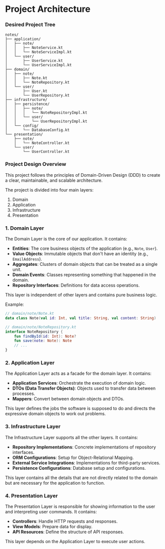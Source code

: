 # Project Architecture

### Desired Project Tree

```
notes/
├── application/
│   ├── note/
│   │   ├── NoteService.kt
│   │   └── NoteServiceImpl.kt
│   └── user/
│       ├── UserService.kt
│       └── UserServiceImpl.kt
├── domain/
│   ├── note/
│   │   ├── Note.kt
│   │   └── NoteRepository.kt
│   └── user/
│       ├── User.kt
│       └── UserRepository.kt
├── infrastructure/
│   ├── persistence/
│   │   ├── note/
│   │   │   └── NoteRepositoryImpl.kt
│   │   └── user/
│   │       └── UserRepositoryImpl.kt
│   └── config/
│       └── DatabaseConfig.kt
└── presentation/
    ├── note/
    │   └── NoteController.kt
    └── user/
        └── UserController.kt
```

### Project Design Overview

This project follows the principles of Domain-Driven Design (DDD) to create a clear, maintainable, and scalable
architecture.

The project is divided into four main layers:

1. Domain
2. Application
3. Infrastructure
4. Presentation

### 1. Domain Layer

The Domain Layer is the core of our application. It contains:

- **Entities**: The core business objects of the application (e.g., `Note`, `User`).
- **Value Objects**: Immutable objects that don't have an identity (e.g., `EmailAddress`).
- **Aggregates**: Clusters of domain objects that can be treated as a single unit.
- **Domain Events**: Classes representing something that happened in the domain.
- **Repository Interfaces**: Definitions for data access operations.

This layer is independent of other layers and contains pure business logic.

Example:

```kotlin
// domain/note/Note.kt
data class Note(val id: Int, val title: String, val content: String)

// domain/note/NoteRepository.kt
interface NoteRepository {
    fun findById(id: Int): Note?
    fun save(note: Note): Note
    // ...
}
```

### 2. Application Layer

The Application Layer acts as a facade for the domain layer. It contains:

- **Application Services**: Orchestrate the execution of domain logic.
- **DTOs (Data Transfer Objects)**: Objects used to transfer data between processes.
- **Mappers**: Convert between domain objects and DTOs.

This layer defines the jobs the software is supposed to do and directs the expressive domain objects to work
out problems.

### 3. Infrastructure Layer

The Infrastructure Layer supports all the other layers. It contains:

- **Repository Implementations**: Concrete implementations of repository interfaces.
- **ORM Configurations**: Setup for Object-Relational Mapping.
- **External Service Integrations**: Implementations for third-party services.
- **Persistence Configurations**: Database setup and configurations.

This layer contains all the details that are not directly related to the domain but are necessary for the
application to function.

### 4. Presentation Layer

The Presentation Layer is responsible for showing information to the user and interpreting user commands. It
contains:

- **Controllers**: Handle HTTP requests and responses.
- **View Models**: Prepare data for display.
- **API Resources**: Define the structure of API responses.

This layer depends on the Application Layer to execute user actions.
